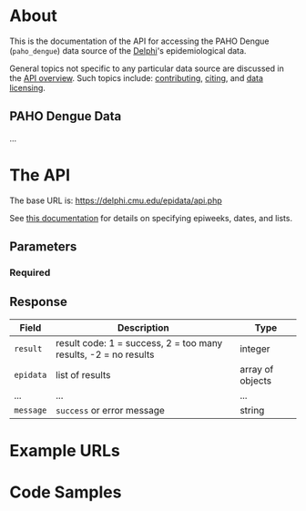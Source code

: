 # About

This is the documentation of the API for accessing the PAHO Dengue (`paho_dengue`) data source of
the [Delphi](https://delphi.cmu.edu/)'s epidemiological data.

General topics not specific to any particular data source are discussed in the
[API overview](README.md). Such topics include:
[contributing](README.md#contributing), [citing](README.md#citing), and
[data licensing](README.md#data-licensing).

## PAHO Dengue Data

... <!-- TODO -->

# The API

The base URL is: https://delphi.cmu.edu/epidata/api.php

See [this documentation](README.md) for details on specifying epiweeks, dates, and lists.

## Parameters

### Required

<!-- TODO -->

## Response

| Field | Description | Type |
| --- | --- | --- |
| `result` | result code: 1 = success, 2 = too many results, -2 = no results | integer |
| `epidata` | list of results | array of objects |
| ... | ... | ... | <!-- TODO -->
| `message` | `success` or error message | string |

# Example URLs

<!-- TODO: fix -->

# Code Samples

<!-- TODO: fix -->
